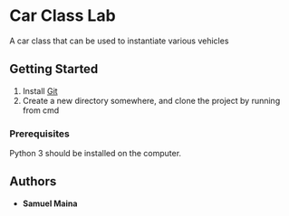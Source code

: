 # Car Class Lab

A car class that can be used to instantiate various vehicles

## Getting Started

1. Install [Git](https://git-scm.com/downloads)
2. Create a new directory somewhere, and clone the project by running from cmd 

### Prerequisites

Python 3 should be installed on the computer.

## Authors

* **Samuel Maina** 

